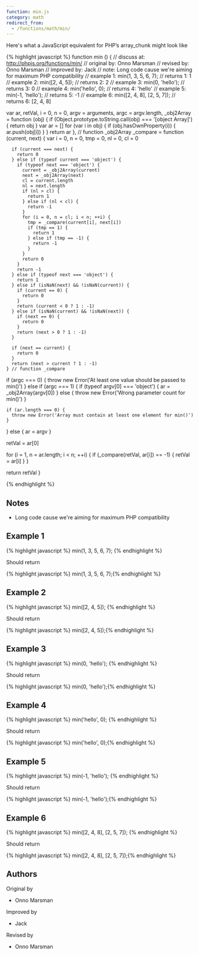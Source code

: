 ```yaml
---
function: min.js
category: math
redirect_from:
  - /functions/math/min/
---
```


<!-- WARNING! This file is auto generated by `npm run web:inject`, do not edit by hand -->

Here's what a JavaScript equivalent for PHP’s array_chunk might look like

{% highlight javascript %}
function min () {
  //  discuss at: http://phpjs.org/functions/min/
  // original by: Onno Marsman
  //  revised by: Onno Marsman
  // improved by: Jack
  //        note: Long code cause we're aiming for maximum PHP compatibility
  //   example 1: min(1, 3, 5, 6, 7);
  //   returns 1: 1
  //   example 2: min([2, 4, 5]);
  //   returns 2: 2
  //   example 3: min(0, 'hello');
  //   returns 3: 0
  //   example 4: min('hello', 0);
  //   returns 4: 'hello'
  //   example 5: min(-1, 'hello');
  //   returns 5: -1
  //   example 6: min([2, 4, 8], [2, 5, 7]);
  //   returns 6: [2, 4, 8]

  var ar, retVal, i = 0,
    n = 0,
    argv = arguments,
    argc = argv.length,
    _obj2Array = function (obj) {
      if (Object.prototype.toString.call(obj) === '[object Array]') {
        return obj
      }
      var ar = []
      for (var i in obj) {
        if (obj.hasOwnProperty(i)) {
          ar.push(obj[i])
        }
      }
      return ar
    }, // function _obj2Array
    _compare = function (current, next) {
      var i = 0,
        n = 0,
        tmp = 0,
        nl = 0,
        cl = 0

      if (current === next) {
        return 0
      } else if (typeof current === 'object') {
        if (typeof next === 'object') {
          current = _obj2Array(current)
          next = _obj2Array(next)
          cl = current.length
          nl = next.length
          if (nl > cl) {
            return 1
          } else if (nl < cl) {
            return -1
          }
          for (i = 0, n = cl; i < n; ++i) {
            tmp = _compare(current[i], next[i])
            if (tmp == 1) {
              return 1
            } else if (tmp == -1) {
              return -1
            }
          }
          return 0
        }
        return -1
      } else if (typeof next === 'object') {
        return 1
      } else if (isNaN(next) && !isNaN(current)) {
        if (current == 0) {
          return 0
        }
        return (current < 0 ? 1 : -1)
      } else if (isNaN(current) && !isNaN(next)) {
        if (next == 0) {
          return 0
        }
        return (next > 0 ? 1 : -1)
      }

      if (next == current) {
        return 0
      }
      return (next > current ? 1 : -1)
    } // function _compare

  if (argc === 0) {
    throw new Error('At least one value should be passed to min()')
  } else if (argc === 1) {
    if (typeof argv[0] === 'object') {
      ar = _obj2Array(argv[0])
    } else {
      throw new Error('Wrong parameter count for min()')
    }

    if (ar.length === 0) {
      throw new Error('Array must contain at least one element for min()')
    }
  } else {
    ar = argv
  }

  retVal = ar[0]

  for (i = 1, n = ar.length; i < n; ++i) {
    if (_compare(retVal, ar[i]) == -1) {
      retVal = ar[i]
    }
  }

  return retVal
}

{% endhighlight %}

## Notes
- Long code cause we're aiming for maximum PHP compatibility

## Example 1

{% highlight javascript %}
min(1, 3, 5, 6, 7);
{% endhighlight %}

Should return

{% highlight javascript %}
min(1, 3, 5, 6, 7);{% endhighlight %}

## Example 2

{% highlight javascript %}
min([2, 4, 5]);
{% endhighlight %}

Should return

{% highlight javascript %}
min([2, 4, 5]);{% endhighlight %}

## Example 3

{% highlight javascript %}
min(0, 'hello');
{% endhighlight %}

Should return

{% highlight javascript %}
min(0, 'hello');{% endhighlight %}

## Example 4

{% highlight javascript %}
min('hello', 0);
{% endhighlight %}

Should return

{% highlight javascript %}
min('hello', 0);{% endhighlight %}

## Example 5

{% highlight javascript %}
min(-1, 'hello');
{% endhighlight %}

Should return

{% highlight javascript %}
min(-1, 'hello');{% endhighlight %}

## Example 6

{% highlight javascript %}
min([2, 4, 8], [2, 5, 7]);
{% endhighlight %}

Should return

{% highlight javascript %}
min([2, 4, 8], [2, 5, 7]);{% endhighlight %}


## Authors


Original by

- Onno Marsman


Improved by

- Jack


Revised by

- Onno Marsman

